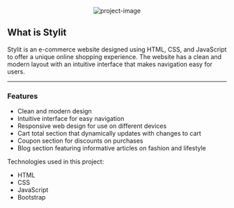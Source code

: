 <p align="center"><img src=https://i.imgur.com/o0GVsEv.png" alt="project-image"></p>
 
<h2>What is Stylit</h2>
<p>Stylit is an e-commerce website designed using HTML, CSS, and JavaScript to offer a unique online shopping experience. The website has a clean and modern layout with an intuitive interface that makes navigation easy for users.</p>

<hr/>

<h3>Features</h3>

* Clean and modern design
* Intuitive interface for easy navigation
* Responsive web design for use on different devices
* Cart total section that dynamically updates with changes to cart
* Coupon section for discounts on purchases
* Blog section featuring informative articles on fashion and lifestyle

Technologies used in this project:

* HTML
* CSS
* JavaScript
* Bootstrap
